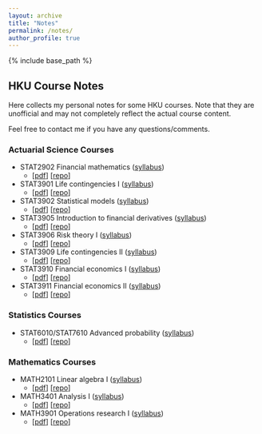 ```yaml
---
layout: archive
title: "Notes"
permalink: /notes/
author_profile: true
---
```


{% include base_path %}

## HKU Course Notes
Here collects my personal notes for some HKU courses. Note that they are
unofficial and may not completely reflect the actual course content.

Feel free to contact me if you have any questions/comments.

### Actuarial Science Courses
* STAT2902 Financial mathematics ([syllabus](https://webapp.science.hku.hk/sr4/servlet/enquiry?Type=Course&course_code=STAT2902))
   * [[pdf](/files/stat2902-study-notes.pdf)] [[repo](https://github.com/leochiukl/HKU-STAT2902-notes)]
* STAT3901 Life contingencies I ([syllabus](https://webapp.science.hku.hk/sr4/servlet/enquiry?Type=Course&course_code=STAT3901))
   * [[pdf](/files/stat3901-study-notes.pdf)] [[repo](https://github.com/leochiukl/HKU-STAT3901-notes)]
* STAT3902 Statistical models ([syllabus](https://webapp.science.hku.hk/sr4/servlet/enquiry?Type=Course&course_code=STAT3902))
   * [[pdf](/files/stat3902-study-notes.pdf)] [[repo](https://github.com/leochiukl/HKU-STAT3902-notes)]
* STAT3905 Introduction to financial derivatives ([syllabus](https://webapp.science.hku.hk/sr4/servlet/enquiry?Type=Course&course_code=STAT3905))
   * [[pdf](/files/stat3905-study-notes.pdf)] [[repo](https://github.com/leochiukl/HKU-STAT3905-notes)]
* STAT3906 Risk theory I ([syllabus](https://webapp.science.hku.hk/sr4/servlet/enquiry?Type=Course&course_code=STAT3906))
   * [[pdf](/files/stat3906-study-notes.pdf)] [[repo](https://github.com/leochiukl/HKU-STAT3906-notes)]
* STAT3909 Life contingencies II ([syllabus](https://webapp.science.hku.hk/sr4/servlet/enquiry?Type=Course&course_code=STAT3909))
   * [[pdf](/files/stat3909-study-notes.pdf)] [[repo](https://github.com/leochiukl/HKU-STAT3909-notes)]
* STAT3910 Financial economics I ([syllabus](https://webapp.science.hku.hk/sr4/servlet/enquiry?Type=Course&course_code=STAT3910))
   * [[pdf](/files/stat3910-study-notes.pdf)] [[repo](https://github.com/leochiukl/HKU-STAT3910-notes)]
* STAT3911 Financial economics II ([syllabus](https://webapp.science.hku.hk/sr4/servlet/enquiry?Type=Course&course_code=STAT3911))
   * [[pdf](/files/stat3911-study-notes.pdf)] [[repo](https://github.com/leochiukl/HKU-STAT3911-notes)]

### Statistics Courses
* STAT6010/STAT7610 Advanced probability ([syllabus](https://webapp.science.hku.hk/sr4/servlet/enquiry?Type=Course&course_code=STAT7610))
   * [[pdf](/files/stat7610-study-notes.pdf)] [[repo](https://github.com/leochiukl/HKU-STAT7610-notes)]

### Mathematics Courses
* MATH2101 Linear algebra I ([syllabus](https://webapp.science.hku.hk/sr4/servlet/enquiry?Type=Course&course_code=MATH2101))
   * [[pdf](/files/math2101-study-notes.pdf)] [[repo](https://github.com/leochiukl/HKU-MATH2101-notes)]
* MATH3401 Analysis I ([syllabus](https://webapp.science.hku.hk/sr4/servlet/enquiry?Type=Course&course_code=MATH3401))
   * [[pdf](/files/math3401-study-notes.pdf)] [[repo](https://github.com/leochiukl/HKU-MATH3401-notes)]
* MATH3901 Operations research I ([syllabus](https://webapp.science.hku.hk/sr4/servlet/enquiry?Type=Course&course_code=MATH3901))
   * [[pdf](/files/math3901-study-notes.pdf)] [[repo](https://github.com/leochiukl/HKU-MATH3901-notes)]
